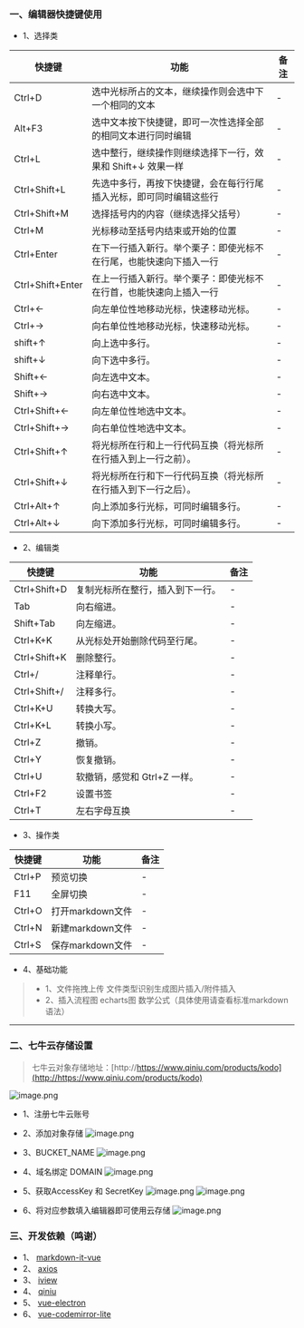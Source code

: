  ### 一、编辑器快捷键使用

- 1、选择类

|快捷键|功能|备注|
|-|-|-|
|Ctrl+D|选中光标所占的文本，继续操作则会选中下一个相同的文本|-|
|Alt+F3| 选中文本按下快捷键，即可一次性选择全部的相同文本进行同时编辑|-|
|Ctrl+L| 选中整行，继续操作则继续选择下一行，效果和 Shift+↓ 效果一样|-|
|Ctrl+Shift+L | 先选中多行，再按下快捷键，会在每行行尾插入光标，即可同时编辑这些行|-|
|Ctrl+Shift+M | 选择括号内的内容（继续选择父括号）|-|
|Ctrl+M|光标移动至括号内结束或开始的位置|-|
|Ctrl+Enter| 在下一行插入新行。举个栗子：即使光标不在行尾，也能快速向下插入一行|-|
|Ctrl+Shift+Enter| 在上一行插入新行。举个栗子：即使光标不在行首，也能快速向上插入一行|-|
|Ctrl+← |向左单位性地移动光标，快速移动光标。|-|
|Ctrl+→ |向右单位性地移动光标，快速移动光标。|-|
|shift+↑| 向上选中多行。|-|
|shift+↓| 向下选中多行。|-|
|Shift+← |向左选中文本。|-|
|Shift+→| 向右选中文本。|-|
|Ctrl+Shift+← |向左单位性地选中文本。|-|
|Ctrl+Shift+→ |向右单位性地选中文本。|-|
|Ctrl+Shift+↑ |将光标所在行和上一行代码互换（将光标所在行插入到上一行之前）。|-|
|Ctrl+Shift+↓ |将光标所在行和下一行代码互换（将光标所在行插入到下一行之后）。|-|
|Ctrl+Alt+↑ |向上添加多行光标，可同时编辑多行。|-|
|Ctrl+Alt+↓ |向下添加多行光标，可同时编辑多行。|-|

- 2、编辑类

|快捷键|功能|备注|
|-|-|-|
|Ctrl+Shift+D | 复制光标所在整行，插入到下一行。|-|
|Tab |向右缩进。|-|
|Shift+Tab |向左缩进。|-|
|Ctrl+K+K| 从光标处开始删除代码至行尾。|-|
|Ctrl+Shift+K |删除整行。|-|
|Ctrl+/ |注释单行。|-|
|Ctrl+Shift+/ |注释多行。|-|
|Ctrl+K+U| 转换大写。|-|
|Ctrl+K+L |转换小写。|-|
|Ctrl+Z| 撤销。|-|
|Ctrl+Y| 恢复撤销。|-|
|Ctrl+U| 软撤销，感觉和 Gtrl+Z 一样。|-|
|Ctrl+F2 |设置书签|-|
|Ctrl+T| 左右字母互换|-|

- 3、操作类

|快捷键|功能|备注|
|-|-|-|
|Ctrl+P| 预览切换|-|
|F11| 全屏切换|-|
|Ctrl+O| 打开markdown文件|-|
|Ctrl+N| 新建markdown文件|-|
|Ctrl+S| 保存markdown文件|-|

- 4、基础功能
> - 1、文件拖拽上传 文件类型识别生成图片插入/附件插入
> - 2、插入流程图 echarts图 数学公式（具体使用请查看标准markdown语法）


-------
### 二、七牛云存储设置
> 七牛云对象存储地址：[http://https://www.qiniu.com/products/kodo](http://https://www.qiniu.com/products/kodo)

![image.png](http://storage.yqchen.cn/Fg0FKwqzuMJPutwwhnROk5Sh_Qzb)

- 1、注册七牛云账号
- 2、添加对象存储
![image.png](http://storage.yqchen.cn/FigptAfYkhzR_RiGdc78jdbqXFqL)

- 3、BUCKET_NAME
![image.png](http://storage.yqchen.cn/FgSPi4TTmZ2mZbS1xU7xaE6Ilm7b)
- 4、域名绑定 DOMAIN
![image.png](http://storage.yqchen.cn/FgE2f3_zq8VG4BKQcxo0lZpETFyt)
- 5、获取AccessKey 和 SecretKey
![image.png](http://storage.yqchen.cn/Flluz4hwhBworF-0dVzZOevw-iEX)
![image.png](http://storage.yqchen.cn/FvZ6tLXNR_0rbvLoBRjzFZ6LrDAR)
- 6、将对应参数填入编辑器即可使用云存储
![image.png](http://storage.yqchen.cn/FreLJyeWkL3Dm6Tj-UrH9avwRUQj)

### 三、开发依赖（鸣谢）
- 1、 [markdown-it-vue](https://www.npmjs.com/package/markdown-it-vue)
- 2、 [axios](https://www.npmjs.com/package/axios)
- 3、 [iview](https://www.npmjs.com/package/iview)
- 4、 [qiniu](https://www.npmjs.com/package/qiniu)
- 5、 [vue-electron](https://www.npmjs.com/package/vue-electron)
- 6、 [vue-codemirror-lite](https://www.npmjs.com/package/vue-codemirror-lite)